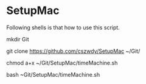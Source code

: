 # SetupMac

Following shells is that how to use this script.

mkdir Git

git clone https://github.com/cszwdy/SetupMac ~/Git/

chmod a+x ~/Git/SetupMac/timeMachine.sh

bash ~Git/SetupMac/timeMachine.sh
